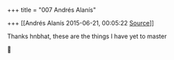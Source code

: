 +++
title = "007 Andrés Alanís"

+++
[[Andrés Alanís	2015-06-21, 00:05:22 [Source](https://groups.google.com/g/samskrita/c/dTMyo4HXdVs)]]



Thanks hnbhat, these are the things I have yet to master



